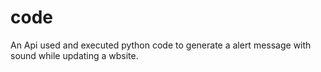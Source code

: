 # code
An Api used and executed python code to generate a alert message with sound while updating a  wbsite.

